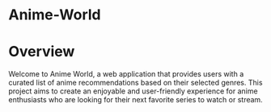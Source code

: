 # Anime-World
# Overview
Welcome to Anime World, a web application that provides users with a curated list of anime recommendations based on their selected genres. This project aims to create an enjoyable and user-friendly experience for anime enthusiasts who are looking for their next favorite series to watch or stream.
